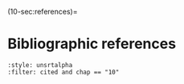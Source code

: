 (10-sec:references)=
# Bibliographic references



```{bibliography}
:style: unsrtalpha
:filter: cited and chap == "10"
```